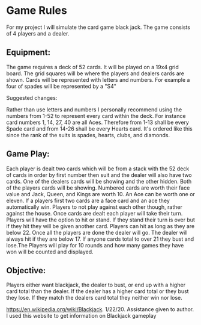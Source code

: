 # Game Rules  

For my project I will simulate the card game black jack. The game consists of 4
players and a dealer.

## Equipment:
The game requires a deck of 52 cards. It will be played on a 19x4 grid board.
The grid squares will be where the players and dealers cards are shown. Cards
will be represented with letters and numbers. For example a four of spades will
be represented by a "S4"

Suggested changes:

Rather than use letters and numbers I personally recommend using the numbers from 1-52 to represent
every card within the deck. For instance card numbers 1, 14, 27, 40 are all Aces. Therefore from
1-13 shall be every Spade card and from 14-26 shall be every Hearts card. It's ordered like this
since the rank of the suits is spades, hearts, clubs, and diamonds.

## Game Play:    
Each player is dealt two cards which will be from a stack with the 52 deck of cards
in order by first number then suit and the dealer
will also have two cards. One of the dealers cards will be showing and the other
hidden. Both of the players cards will be showing. Numbered cards are worth their
face value and Jack, Queen, and Kings are worth 10. An Ace can be worth one or
eleven. If a players first two cards are a face card and an ace they automatically
win. Players to not play against each other though, rather against the house.
Once cards are dealt each player will take their turn. Players will have the
option to hit or stand. If they stand their turn is over but if they hit they
will be given another card. Players can hit as long as they are below 22.
Once all the players are done the dealer will go. The dealer will always hit
if they are below 17. If anyone cards total to over 21 they bust and lose.The 
Players will play for 10 rounds and how many games they have won will be counted
and displayed.

## Objective:  
Players either want blackjack, the dealer to bust, or end up with a higher card
total than the dealer. If the dealer has a higher card total or they bust they
lose. If they match the dealers card total they neither win nor lose.

https://en.wikipedia.org/wiki/Blackjack. 1/22/20.
Assistance given to author. I used this website to get information on Blackjack
gameplay
